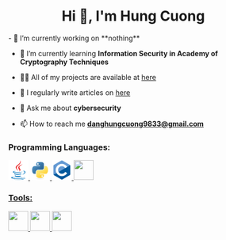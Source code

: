 <h1 align="center">Hi 👋, I'm Hung Cuong</h1>
- 🔭 I’m currently working on **nothing**

- 🌱 I’m currently learning **Information Security in Academy of Cryptography Techniques**

- 👨‍💻 All of my projects are available at [here](here)

- 📝 I regularly write articles on [here](here)

- 💬 Ask me about **cybersecurity**

- 📫 How to reach me **danghungcuong9833@gmail.com**


<h3 align="left">Programming Languages:</h3>
<p align="left"> <a href="https://www.java.com" target="_blank" rel="noreferrer"> <img src="https://raw.githubusercontent.com/devicons/devicon/master/icons/java/java-original.svg" width="40" height="40"/> </a>  <a href="https://www.python.org" target="_blank" rel="noreferrer"> <img src="https://raw.githubusercontent.com/devicons/devicon/master/icons/python/python-original.svg" width="40" height="40"/> <img src="https://raw.githubusercontent.com/devicons/devicon/master/icons/c/c-original.svg" alt="java" width="40" height="40"/> <img src="https://upload.wikimedia.org/wikipedia/commons/4/4b/Bash_Logo_Colored.svg" width="40" height="40"/> </p>

<h3 align="left">Tools:</h3>
<p align="left"> <img src="https://www.kali.org/tools/burpsuite/images/burpsuite-logo.svg" width="40" height="40"/> <img src="https://www.kali.org/tools/nmap/images/nmap-logo.svg" width="40" height="40"/> <img src="https://www.kali.org/tools/vim/images/vim-logo.svg" width="40" height="40"/></p>
